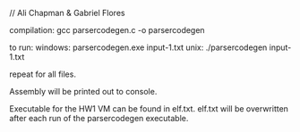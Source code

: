 // Ali Chapman & Gabriel Flores

compilation:
gcc parsercodegen.c -o parsercodegen

to run:
    windows:
       parsercodegen.exe input-1.txt
    unix:
        ./parsercodegen input-1.txt

repeat for all files.

Assembly will be printed out to console.

Executable for the HW1 VM can be found in elf.txt. elf.txt will be overwritten after each run of the parsercodegen executable.
